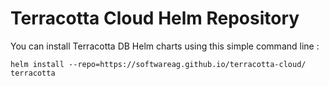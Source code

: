 Terracotta Cloud Helm Repository
===============================

You can install Terracotta DB Helm charts using this simple command line : 

    helm install --repo=https://softwareag.github.io/terracotta-cloud/ terracotta
